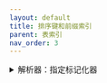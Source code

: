 ```yaml
---
layout: default
title: 排序键和前缀索引
parent: 表索引
nav_order: 3
---
```


<details>
  <summary>解析器：指定标记化器</summary>
  <p>- 默认为未指定，即不进行标记化</p> 
  <p>- `english`： 英文标记化，适用于包含英文文本的栏目，使用空格和标点符号进行标记化，性能高</p> 
  <p>- `chinese`： 中文标记化，适用于主要包含中文文本的栏目，性能低于英文标记化</p>
  <p>- `unicode`: 中文标记化： 中文标记化，适用于主要包含中文文本的列，性能低于英文标记化</p>
  <p>- `unicode`： Unicode 标记化，适用于中英文混合和多语言混合文本。 它可以标记电子邮件前缀和后缀、IP 地址以及字符和数字混合字符串，还可以按字符标记中文。 
  <p>可使用 TOKENIZE SQL 函数验证标记化结果，详见以下章节。</p>
</details>
